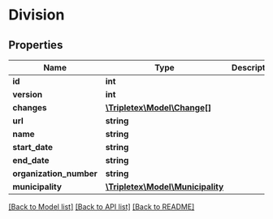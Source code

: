 # Division

## Properties
Name | Type | Description | Notes
------------ | ------------- | ------------- | -------------
**id** | **int** |  | [optional] 
**version** | **int** |  | [optional] 
**changes** | [**\Tripletex\Model\Change[]**](Change.md) |  | [optional] 
**url** | **string** |  | [optional] 
**name** | **string** |  | 
**start_date** | **string** |  | [optional] 
**end_date** | **string** |  | [optional] 
**organization_number** | **string** |  | [optional] 
**municipality** | [**\Tripletex\Model\Municipality**](Municipality.md) |  | [optional] 

[[Back to Model list]](../README.md#documentation-for-models) [[Back to API list]](../README.md#documentation-for-api-endpoints) [[Back to README]](../README.md)


